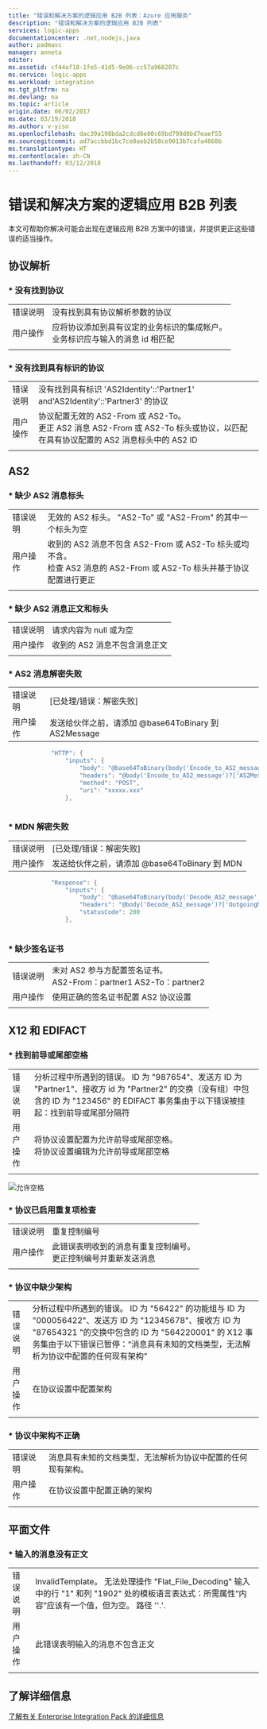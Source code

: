 ```yaml
---
title: "错误和解决方案的逻辑应用 B2B 列表：Azure 应用服务"
description: "错误和解决方案的逻辑应用 B2B 列表"
services: logic-apps
documentationcenter: .net,nodejs,java
author: padmavc
manager: anneta
editor: 
ms.assetid: cf44af18-1fe5-41d5-9e06-cc57a968207c
ms.service: logic-apps
ms.workload: integration
ms.tgt_pltfrm: na
ms.devlang: na
ms.topic: article
origin.date: 06/02/2017
ms.date: 03/19/2018
ms.author: v-yiso
ms.openlocfilehash: dac39a198bda2cdcd6e00c69bd799d0bd7eaef55
ms.sourcegitcommit: ad7accbbd1bc7ce0aeb2b58ce9013b7cafa4668b
ms.translationtype: HT
ms.contentlocale: zh-CN
ms.lasthandoff: 03/12/2018
---
```

# <a name="logic-apps-b2b-list-of-errors-and-solutions"></a>错误和解决方案的逻辑应用 B2B 列表  
本文可帮助你解决可能会出现在逻辑应用 B2B 方案中的错误，并提供更正这些错误的适当操作。


## <a name="agreement-resolution"></a>协议解析

### <a name="no-agreement-found"></a>* 没有找到协议 

|   |   |  
|---|---|
| 错误说明 | 没有找到具有协议解析参数的协议|    
| 用户操作 | 应将协议添加到具有议定的业务标识的集成帐户。</br> 业务标识应与输入的消息 id 相匹配|  
|   |   |

### <a name="-no-agreement-found-with-identities"></a>* 没有找到具有标识的协议

|   |   | 
|---|---|
| 错误说明 | 没有找到具有标识 'AS2Identity'::'Partner1' and'AS2Identity'::'Partner3' 的协议| 
| 用户操作 | 协议配置无效的 AS2-From 或 AS2-To。 </br> 更正 AS2 消息 AS2-From 或 AS2-To 标头或协议，以匹配在具有协议配置的 AS2 消息标头中的 AS2 ID |
|   |   |     

## <a name="as2"></a>AS2

### <a name="-missing-as2-message-headers"></a>* 缺少 AS2 消息标头  

|   |   |  
|---|---|
| 错误说明| 无效的 AS2 标头。 "AS2-To" 或 "AS2-From" 的其中一个标头为空| 
| 用户操作 | 收到的 AS2 消息不包含 AS2-From 或 AS2-To 标头或均不含。 </br> 检查 AS2 消息的 AS2-From 或 AS2-To 标头并基于协议配置进行更正 |
|  |  | 


### <a name="-missing-as2-message-body-and-headers"></a>* 缺少 AS2 消息正文和标头    

|   |   |  
|---|---|
| 错误说明| 请求内容为 null 或为空 | 
| 用户操作 | 收到的 AS2 消息不包含消息正文 |
|  |  | 

### <a name="-as2-message-decryption-failure"></a>* AS2 消息解密失败

|   |   | 
|---|---|
| 错误说明 |  [已处理/错误：解密失败] | 
| 用户操作 | 发送给伙伴之前，请添加 @base64ToBinary 到 AS2Message 
```java
            "HTTP": {
                "inputs": {
                    "body": "@base64ToBinary(body('Encode_to_AS2_message')?['AS2Message']?['Content'])",
                    "headers": "@body('Encode_to_AS2_message')?['AS2Message']?['OutboundHeaders']",
                    "method": "POST",
                    "uri": "xxxxx.xxx"
                },
                
``` 

### <a name="-mdn-decryption-failure"></a>* MDN 解密失败

|   |   | 
|---|---|
| 错误说明 |  [已处理/错误：解密失败] | 
| 用户操作 | 发送给伙伴之前，请添加 @base64ToBinary 到 MDN 
```java
            "Response": {
                "inputs": {
                    "body": "@base64ToBinary(body('Decode_AS2_message')?['OutgoingMDN']?['Content'])",
                    "headers": "@body('Decode_AS2_message')?['OutgoingMDN']?['OutboundHeaders']",
                    "statusCode": 200
                },
                
``` 

### <a name="-missing-signing-certificate"></a>* 缺少签名证书

|   |   |  
|---|---|
| 错误说明| 未对 AS2 参与方配置签名证书。 </br> AS2-From：partner1 AS2-To：partner2 | 
| 用户操作 | 使用正确的签名证书配置 AS2 协议设置 |
|  |  | 

## <a name="x12-and-edifact"></a>X12 和 EDIFACT

### <a name="-leading-or-trailing-space-found"></a>* 找到前导或尾部空格    
    
|   |   | 
|---|---|
| 错误说明 | 分析过程中所遇到的错误。 ID 为 "987654"、发送方 ID 为 "Partner1"、接收方 id 为 "Partner2" 的交换（没有组）中包含的 ID 为 "123456" 的 EDIFACT 事务集由于以下错误被挂起：找到前导或尾部分隔符 |
| 用户操作 | 将协议设置配置为允许前导或尾部空格。 </br> 将协议设置编辑为允许前导或尾部空格 |
|   |   |

![允许空格](./media/logic-apps-enterprise-integration-b2b-list-errors-solutions/leadingandtrailing.png)

### <a name="-duplicate-check-has-enabled-in-the-agreement"></a>* 协议已启用重复项检查

|   |   | 
|---|---| 
| 错误说明 | 重复控制编号 |
| 用户操作 | 此错误表明收到的消息有重复控制编号。 </br> 更正控制编号并重新发送消息 |
|   |   |

### <a name="-missing-schema-in-the-agreement"></a>* 协议中缺少架构

|   |   | 
|---|---| 
| 错误说明 | 分析过程中所遇到的错误。 ID 为 "56422" 的功能组与 ID 为 "000056422"、发送方 ID 为 "12345678"、接收方 ID 为 "87654321       "的交换中包含的 ID 为 "564220001" 的 X12 事务集由于以下错误已暂停：“消息具有未知的文档类型，无法解析为协议中配置的任何现有架构” |
| 用户操作 | 在协议设置中配置架构  |
|   |   |

### <a name="-incorrect-schema-in-the-agreement"></a>* 协议中架构不正确

|   |   | 
|---|---| 
| 错误说明 | 消息具有未知的文档类型，无法解析为协议中配置的任何现有架构。 |
| 用户操作 | 在协议设置中配置正确的架构  |
|   |   |

## <a name="flat-file"></a>平面文件

### <a name="-input-message-with-no-body"></a>* 输入的消息没有正文

|   |   | 
|---|---|
| 错误说明 | InvalidTemplate。 无法处理操作 "Flat_File_Decoding" 输入中的行 "1" 和列 "1902" 处的模板语言表达式：所需属性“内容”应该有一个值，但为空。 路径 ''.'. |
| 用户操作 | 此错误表明输入的消息不包含正文 |
|   |   | 

## <a name="learn-more"></a>了解详细信息
[了解有关 Enterprise Integration Pack 的详细信息](logic-apps-enterprise-integration-overview.md)